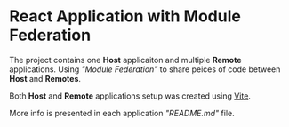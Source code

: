 # React Application with Module Federation

The project contains one **Host** applicaiton and multiple **Remote** applications.
Using *"Module Federation"* to share peices of code between **Host** and **Remotes**.

Both **Host** and **Remote** applications setup was created using [Vite](https://vitejs.dev/).

More info is presented in each application *"README.md"* file.